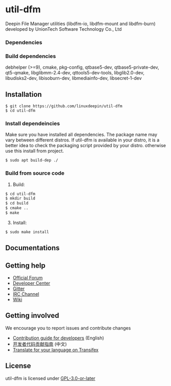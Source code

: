 # util-dfm

Deepin File Manager utilities (libdfm-io, libdfm-mount and libdfm-burn) developed by UnionTech Software Technology Co., Ltd

### Dependencies


### Build dependencies

 debhelper (>=9),
 cmake,
 pkg-config,
 qtbase5-dev,
 qtbase5-private-dev,
 qt5-qmake,
 libglibmm-2.4-dev,
 qttools5-dev-tools,
 libglib2.0-dev,
 libudisks2-dev,
 libisoburn-dev,
 libmediainfo-dev,
 libsecret-1-dev
 
## Installation


``` shell
$ git clone https://github.com/linuxdeepin/util-dfm
$ cd util-dfm
```
### Install dependeincies 

Make sure you have installed all dependencies.
The package name may vary between different distros. If util-dfm is available in your distro, it is a better idea to check the packaging script provided by your distro.
otherwise use this install from project. 
``` shell
$ sudo apt build-dep ./
```

### Build from source code

1. Build:

```bash
$ cd util-dfm
$ mkdir build
$ cd build
$ cmake ..
$ make
```

3. Install:

```bash
$ sudo make install
```



## Documentations



## Getting help

 - [Official Forum](https://bbs.deepin.org/)
 - [Developer Center](https://github.com/linuxdeepin/developer-center)
 - [Gitter](https://gitter.im/orgs/linuxdeepin/rooms)
 - [IRC Channel](https://webchat.freenode.net/?channels=deepin)
 - [Wiki](https://wiki.deepin.org/)

## Getting involved

We encourage you to report issues and contribute changes

 - [Contribution guide for developers](https://github.com/linuxdeepin/developer-center/wiki/Contribution-Guidelines-for-Developers-en) (English)
 - [开发者代码贡献指南](https://github.com/linuxdeepin/developer-center/wiki/Contribution-Guidelines-for-Developers) (中文)
 - [Translate for your language on Transifex](https://www.transifex.com/linuxdeepin/deepin-file-manager/)

## License

util-dfm is licensed under [GPL-3.0-or-later](LICENSE.txt)
